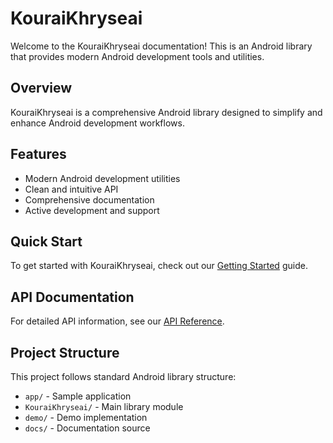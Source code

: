 # KouraiKhryseai

Welcome to the KouraiKhryseai documentation! This is an Android library that provides modern Android development tools and utilities.

## Overview

KouraiKhryseai is a comprehensive Android library designed to simplify and enhance Android development workflows.

## Features

- Modern Android development utilities
- Clean and intuitive API
- Comprehensive documentation
- Active development and support

## Quick Start

To get started with KouraiKhryseai, check out our [Getting Started](getting-started.md) guide.

## API Documentation

For detailed API information, see our [API Reference](api-reference.md).

## Project Structure

This project follows standard Android library structure:

- `app/` - Sample application
- `KouraiKhryseai/` - Main library module
- `demo/` - Demo implementation
- `docs/` - Documentation source
